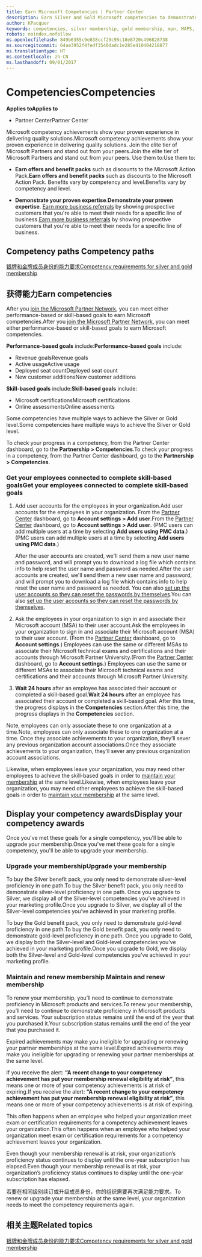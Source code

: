 ```yaml
---
title: Earn Microsoft Competencies | Partner Center
description: Earn Silver and Gold Microsoft competencies to demonstrate your proven expertise in delivering quality solutions in a specialized area of business
author: KPacquer
keywords: competencies, silver membership, gold membership, mpn, MAPS, proficiency
robots: noindex,nofollow
ms.openlocfilehash: 849b6355c9e838ccf29c95c18e8720c496828738
ms.sourcegitcommit: 64ae3952f4fedf3540dadc1e285e410404218877
ms.translationtype: HT
ms.contentlocale: zh-CN
ms.lasthandoff: 09/01/2017
---
```

<!--
•   FWLink https://go.microsoft.com/fwlink/?linkid=851080 : top of page
•   FWLink https://go.microsoft.com/fwlink/?linkid=851281: top of page (duplicate)
•   FWLink https://go.microsoft.com/fwlink/?linkid=851079: Competencies (#attainment_paths)
•   FWLink https://go.microsoft.com/fwlink/?linkid=851081: Maintain and renew membership (#maintain_membership)
•   FWLink https://go.microsoft.com/fwlink/?linkid=851082: Get your employees connected to complete skill-based goals (#associating_achievements)
•   FWLink https://go.microsoft.com/fwlink/?linkid=851083 : Achievement overrides (#achievement_override)
•   FWLink: https://go.microsoft.com/fwlink/?linkid=851236: UI link, goes to the place where you import new users. Temporarily points to the Partner Center homepage.
•   FWLink: https://go.microsoft.com/fwlink/?linkid=851607 :Will go to the docs page for Silver/Gold competency achievements. Currently goes to https://partnercenter.microsoft.com/partner/cloud-solution-provider 

 -->

# <a name="competencies"></a><span data-ttu-id="34016-104">Competencies</span><span class="sxs-lookup"><span data-stu-id="34016-104">Competencies</span></span>

**<span data-ttu-id="34016-105">Applies to</span><span class="sxs-lookup"><span data-stu-id="34016-105">Applies to</span></span>**
-  <span data-ttu-id="34016-106">Partner Center</span><span class="sxs-lookup"><span data-stu-id="34016-106">Partner Center</span></span>

<span data-ttu-id="34016-107">Microsoft competency achievements show your proven experience in delivering quality solutions.</span><span class="sxs-lookup"><span data-stu-id="34016-107">Microsoft competency achievements show your proven experience in delivering quality solutions.</span></span> <span data-ttu-id="34016-108">Join the elite tier of Microsoft Partners and stand out from your peers.</span><span class="sxs-lookup"><span data-stu-id="34016-108">Join the elite tier of Microsoft Partners and stand out from your peers.</span></span> <span data-ttu-id="34016-109">Use them to:</span><span class="sxs-lookup"><span data-stu-id="34016-109">Use them to:</span></span> 

*  <span data-ttu-id="34016-110">**Earn offers and benefit packs** such as discounts to the Microsoft Action Pack.</span><span class="sxs-lookup"><span data-stu-id="34016-110">**Earn offers and benefit packs** such as discounts to the Microsoft Action Pack.</span></span> <span data-ttu-id="34016-111">Benefits vary by competency and level.</span><span class="sxs-lookup"><span data-stu-id="34016-111">Benefits vary by competency and level.</span></span> 

*  <span data-ttu-id="34016-112">**Demonstrate your proven expertise**.</span><span class="sxs-lookup"><span data-stu-id="34016-112">**Demonstrate your proven expertise**.</span></span> <span data-ttu-id="34016-113">[Earn more business referrals](referrals.md) by showing prospective customers that you're able to meet their needs for a specific line of business.</span><span class="sxs-lookup"><span data-stu-id="34016-113">[Earn more business referrals](referrals.md) by showing prospective customers that you're able to meet their needs for a specific line of business.</span></span>

## <span data-ttu-id="34016-114"><a href="" id="attainment_paths"></a> Competency paths</span><span class="sxs-lookup"><span data-stu-id="34016-114"><a href="" id="attainment_paths"></a> Competency paths</span></span>

[<span data-ttu-id="34016-115">银牌和金牌成员身份的能力要求</span><span class="sxs-lookup"><span data-stu-id="34016-115">Competency requirements for silver and gold membership</span></span>](learn-about-competencies.md)

## <a name="earn-competencies"></a><span data-ttu-id="34016-116">获得能力</span><span class="sxs-lookup"><span data-stu-id="34016-116">Earn competencies</span></span>

<span data-ttu-id="34016-117">After you [join the Microsoft Partner Network](mpn-overview.md), you can meet either performance-based or skill-based goals to earn Microsoft competencies.</span><span class="sxs-lookup"><span data-stu-id="34016-117">After you [join the Microsoft Partner Network](mpn-overview.md), you can meet either performance-based or skill-based goals to earn Microsoft competencies.</span></span> 

<span data-ttu-id="34016-118">**Performance-based goals** include:</span><span class="sxs-lookup"><span data-stu-id="34016-118">**Performance-based goals** include:</span></span> 
* <span data-ttu-id="34016-119">Revenue goals</span><span class="sxs-lookup"><span data-stu-id="34016-119">Revenue goals</span></span>
* <span data-ttu-id="34016-120">Active usage</span><span class="sxs-lookup"><span data-stu-id="34016-120">Active usage</span></span>
* <span data-ttu-id="34016-121">Deployed seat count</span><span class="sxs-lookup"><span data-stu-id="34016-121">Deployed seat count</span></span>
* <span data-ttu-id="34016-122">New customer additions</span><span class="sxs-lookup"><span data-stu-id="34016-122">New customer additions</span></span>

<span data-ttu-id="34016-123">**Skill-based goals** include:</span><span class="sxs-lookup"><span data-stu-id="34016-123">**Skill-based goals** include:</span></span> 
* <span data-ttu-id="34016-124">Microsoft certifications</span><span class="sxs-lookup"><span data-stu-id="34016-124">Microsoft certifications</span></span>
* <span data-ttu-id="34016-125">Online assessments</span><span class="sxs-lookup"><span data-stu-id="34016-125">Online assessments</span></span> 

<span data-ttu-id="34016-126">Some competencies have multiple ways to achieve the Silver or Gold level.</span><span class="sxs-lookup"><span data-stu-id="34016-126">Some competencies have multiple ways to achieve the Silver or Gold level.</span></span>

<span data-ttu-id="34016-127">To check your progress in a competency, from the Partner Center dashboard, go to the **Partnership > Competencies**.</span><span class="sxs-lookup"><span data-stu-id="34016-127">To check your progress in a competency, from the Partner Center dashboard, go to the **Partnership > Competencies**.</span></span> 

### <span data-ttu-id="34016-128"><a href="" id="associating_achievements"></a>Get your employees connected to complete skill-based goals</span><span class="sxs-lookup"><span data-stu-id="34016-128"><a href="" id="associating_achievements"></a>Get your employees connected to complete skill-based goals</span></span>

1.  <span data-ttu-id="34016-129">Add user accounts for the employees in your organization.</span><span class="sxs-lookup"><span data-stu-id="34016-129">Add user accounts for the employees in your organization.</span></span> <span data-ttu-id="34016-130">From the [Partner Center](http://partnercenter.microsoft.com) dashboard, go to **Account settings > Add user**.</span><span class="sxs-lookup"><span data-stu-id="34016-130">From the [Partner Center](http://partnercenter.microsoft.com) dashboard, go to **Account settings > Add user**.</span></span> <span data-ttu-id="34016-131">(PMC users can add multiple users at a time by selecting **Add users using PMC data**.)</span><span class="sxs-lookup"><span data-stu-id="34016-131">(PMC users can add multiple users at a time by selecting **Add users using PMC data**.)</span></span>

    <span data-ttu-id="34016-132">After the user accounts are created, we'll send them a new user name and password, and will prompt you to download a log file which contains info to help reset the user name and password as needed.</span><span class="sxs-lookup"><span data-stu-id="34016-132">After the user accounts are created, we'll send them a new user name and password, and will prompt you to download a log file which contains info to help reset the user name and password as needed.</span></span> <span data-ttu-id="34016-133">You can also [set up the user accounts so they can reset the passwords by themselves](https://docs.microsoft.com/en-us/azure/active-directory/active-directory-passwords-getting-started).</span><span class="sxs-lookup"><span data-stu-id="34016-133">You can also [set up the user accounts so they can reset the passwords by themselves](https://docs.microsoft.com/en-us/azure/active-directory/active-directory-passwords-getting-started).</span></span>

2. <span data-ttu-id="34016-134">Ask the employees in your organization to sign in and associate their Microsoft account (MSA) to their user account.</span><span class="sxs-lookup"><span data-stu-id="34016-134">Ask the employees in your organization to sign in and associate their Microsoft account (MSA) to their user account.</span></span> <span data-ttu-id="34016-135">(From the [Partner Center](http://partnercenter.microsoft.com) dashboard, go to **Account settings**.) Employees can use the same or different MSAs to associate their Microsoft technical exams and certifications and their accounts through Microsoft Partner University.</span><span class="sxs-lookup"><span data-stu-id="34016-135">(From the [Partner Center](http://partnercenter.microsoft.com) dashboard, go to **Account settings**.) Employees can use the same or different MSAs to associate their Microsoft technical exams and certifications and their accounts through Microsoft Partner University.</span></span>

3.  <span data-ttu-id="34016-136">**Wait 24 hours** after an employee has associated their account or completed a skill-based goal.</span><span class="sxs-lookup"><span data-stu-id="34016-136">**Wait 24 hours** after an employee has associated their account or completed a skill-based goal.</span></span> <span data-ttu-id="34016-137">After this time, the progress displays in the **Competencies** section.</span><span class="sxs-lookup"><span data-stu-id="34016-137">After this time, the progress displays in the **Competencies** section.</span></span>

<span data-ttu-id="34016-138">Note, employees can only associate these to one organization at a time.</span><span class="sxs-lookup"><span data-stu-id="34016-138">Note, employees can only associate these to one organization at a time.</span></span> <span data-ttu-id="34016-139">Once they associate achievements to your organization, they’ll sever any previous organization account associations.</span><span class="sxs-lookup"><span data-stu-id="34016-139">Once they associate achievements to your organization, they’ll sever any previous organization account associations.</span></span>

<span data-ttu-id="34016-140">Likewise, when employees leave your organization, you may need other employees to achieve the skill-based goals in order to [maintain your membership](#maintaining_membership) at the same level.</span><span class="sxs-lookup"><span data-stu-id="34016-140">Likewise, when employees leave your organization, you may need other employees to achieve the skill-based goals in order to [maintain your membership](#maintaining_membership) at the same level.</span></span>

## <a name="display-your-competency-awards"></a><span data-ttu-id="34016-141">Display your competency awards</span><span class="sxs-lookup"><span data-stu-id="34016-141">Display your competency awards</span></span>

<span data-ttu-id="34016-142">Once you've met these goals for a single competency, you'll be able to upgrade your membership.</span><span class="sxs-lookup"><span data-stu-id="34016-142">Once you've met these goals for a single competency, you'll be able to upgrade your membership.</span></span>

### <a name="upgrade-your-membership"></a><span data-ttu-id="34016-143">Upgrade your membership</span><span class="sxs-lookup"><span data-stu-id="34016-143">Upgrade your membership</span></span>

<span data-ttu-id="34016-144">To buy the Silver benefit pack, you only need to demonstrate silver-level proficiency in one path.</span><span class="sxs-lookup"><span data-stu-id="34016-144">To buy the Silver benefit pack, you only need to demonstrate silver-level proficiency in one path.</span></span> <span data-ttu-id="34016-145">Once you upgrade to Silver, we display all of the Silver-level competencies you’ve achieved in your marketing profile.</span><span class="sxs-lookup"><span data-stu-id="34016-145">Once you upgrade to Silver, we display all of the Silver-level competencies you’ve achieved in your marketing profile.</span></span> 

<span data-ttu-id="34016-146">To buy the Gold benefit pack, you only need to demonstrate gold-level proficiency in one path.</span><span class="sxs-lookup"><span data-stu-id="34016-146">To buy the Gold benefit pack, you only need to demonstrate gold-level proficiency in one path.</span></span> <span data-ttu-id="34016-147">Once you upgrade to Gold, we display both the Silver-level and Gold-level competencies you’ve achieved in your marketing profile.</span><span class="sxs-lookup"><span data-stu-id="34016-147">Once you upgrade to Gold, we display both the Silver-level and Gold-level competencies you’ve achieved in your marketing profile.</span></span> 

### <span data-ttu-id="34016-148"><a href="" id="maintain_membership"></a> Maintain and renew membership</span><span class="sxs-lookup"><span data-stu-id="34016-148"><a href="" id="maintain_membership"></a> Maintain and renew membership</span></span>

<span data-ttu-id="34016-149">To renew your membership, you’ll need to continue to demonstrate proficiency in Microsoft products and services.</span><span class="sxs-lookup"><span data-stu-id="34016-149">To renew your membership, you’ll need to continue to demonstrate proficiency in Microsoft products and services.</span></span> <span data-ttu-id="34016-150">Your subscription status remains until the end of the year that you purchased it.</span><span class="sxs-lookup"><span data-stu-id="34016-150">Your subscription status remains until the end of the year that you purchased it.</span></span>

<span data-ttu-id="34016-151">Expired achievements may make you ineligible for upgrading or renewing your partner memberships at the same level.</span><span class="sxs-lookup"><span data-stu-id="34016-151">Expired achievements may make you ineligible for upgrading or renewing your partner memberships at the same level.</span></span> 

<span data-ttu-id="34016-152">If you receive the alert: **“A recent change to your competency achievement has put your membership renewal eligibility at risk”**, this means one or more of your competency achievements is at risk of expiring.</span><span class="sxs-lookup"><span data-stu-id="34016-152">If you receive the alert: **“A recent change to your competency achievement has put your membership renewal eligibility at risk”**, this means one or more of your competency achievements is at risk of expiring.</span></span> 

<span data-ttu-id="34016-153">This often happens when an employee who helped your organization meet exam or certification requirements for a competency achievement leaves your organization.</span><span class="sxs-lookup"><span data-stu-id="34016-153">This often happens when an employee who helped your organization meet exam or certification requirements for a competency achievement leaves your organization.</span></span> 

<span data-ttu-id="34016-154">Even though your membership renewal is at risk, your organization’s proficiency status continues to display until the one-year subscription has elapsed.</span><span class="sxs-lookup"><span data-stu-id="34016-154">Even though your membership renewal is at risk, your organization’s proficiency status continues to display until the one-year subscription has elapsed.</span></span>

<span data-ttu-id="34016-155">若要在相同级别续订或升级成员身份，你的组织需要再次满足能力要求。</span><span class="sxs-lookup"><span data-stu-id="34016-155">To renew or upgrade your membership at the same level, your organization needs to meet the competency requirements again.</span></span>

## <a name="related-topics"></a><span data-ttu-id="34016-156">相关主题</span><span class="sxs-lookup"><span data-stu-id="34016-156">Related topics</span></span>

[<span data-ttu-id="34016-157">银牌和金牌成员身份的能力要求</span><span class="sxs-lookup"><span data-stu-id="34016-157">Competency requirements for silver and gold membership</span></span>](learn-about-competencies.md)
